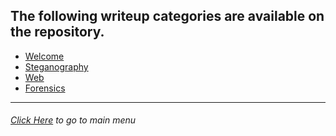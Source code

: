 ## The following writeup categories are available on the repository.

* [Welcome](http://klsgit-wgcs.github.io/VishwaCTF-2023/writeups/Welcome-Challenges)
* [Steganography](http://klsgit-wgcs.github.io/VishwaCTF-2023/writeups/Steganography-Challenges)
* [Web](http://klsgit-wgcs.github.io/VishwaCTF-2023/writeups/Web-Challenges)
* [Forensics](http://klsgit-wgcs.github.io/VishwaCTF-2023/writeups/Forensics-Challenges)

---------
###### [Click Here](http://klsgit-wgcs.github.io/VishwaCTF-2023) to go to main menu
